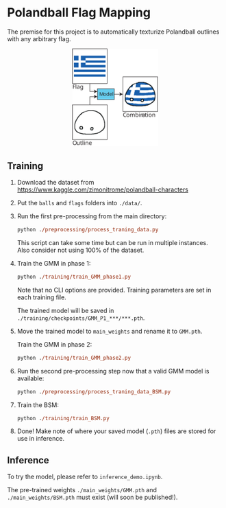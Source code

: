 # Polandball Flag Mapping

The premise for this project is to automatically texturize Polandball outlines with any arbitrary flag.

<!-- ![](_readme_images\model_overview.svg "Model overview") -->

<div style="text-align:center">
    <img src="_readme_images\model_overview.svg" alt="drawing" width="200" />
</div>

## Training

1. Download the dataset from https://www.kaggle.com/zimonitrome/polandball-characters

2. Put the `balls` and `flags` folders into `./data/`.

3. Run the first pre-processing from the main directory: 
    ```ps
    python ./preprocessing/process_traning_data.py
    ```
    This script can take some time but can be run in multiple instances. <br> Also consider not using 100% of the dataset.

4. Train the GMM in phase 1:
    ```ps
    python ./training/train_GMM_phase1.py
    ```
    Note that no CLI options are provided. Training parameters are set in each training file.

    The trained model will be saved in `./training/checkpoints/GMM_P1_***/***.pth`.

5. Move the trained model to `main_weights` and rename it to `GMM.pth`.

    Train the GMM in phase 2:
    ```ps
    python ./training/train_GMM_phase2.py
    ```

6. Run the second pre-processing step now that a valid GMM model is available:
    ```ps
    python ./preprocessing/process_traning_data_BSM.py
    ```

7. Train the BSM:
    ```ps
    python ./training/train_BSM.py
    ```

8. Done! Make note of where your saved model (`.pth`) files are stored for use in inference.


## Inference

To try the model, please refer to `inference_demo.ipynb`.

The pre-trained weights `./main_weights/GMM.pth` and `./main_weights/BSM.pth` must exist (will soon be published!).